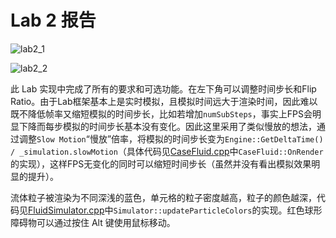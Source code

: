 # Lab 2 报告

![lab2_1](../gif/lab2_1.gif)

![lab2_2](../gif/lab2_2.gif)

此 Lab 实现中完成了所有的要求和可选功能。在左下角可以调整时间步长和Flip Ratio。由于Lab框架基本上是实时模拟，且模拟时间远大于渲染时间，因此难以既不降低帧率又缩短模拟的时间步长，比如若增加`numSubSteps`，事实上FPS会明显下降而每步模拟的时间步长基本没有变化。因此这里采用了类似慢放的想法，通过调整`Slow Motion`“慢放”倍率，将模拟的时间步长变为`Engine::GetDeltaTime() / _simulation.slowMotion`（具体代码见[CaseFluid.cpp](../src/VCX/Labs/2-FluidSimulation/CaseFluid.cpp)中`CaseFluid::OnRender`的实现），这样FPS无变化的同时可以缩短时间步长（虽然并没有看出模拟效果明显的提升）。

流体粒子被渲染为不同深浅的蓝色，单元格的粒子密度越高，粒子的颜色越深，代码见[FluidSimulator.cpp](../src/VCX/Labs/2-FluidSimulation/FluidSimulator.cpp)中`Simulator::updateParticleColors`的实现。红色球形障碍物可以通过按住 Alt 键使用鼠标移动。
